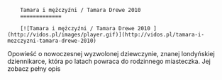 
        Tamara i mężczyźni / Tamara Drewe 2010 
        =============
        
        [![Tamara i mężczyźni / Tamara Drewe 2010 ](http://vidos.pl/images/player.gif)](http://vidos.pl/tamara-i-mezczyzni-tamara-drewe-2010)
        
        
 Opowieść o nowoczesnej wyzwolonej dziewczynie, znanej londyńskiej dziennikarce, która po latach powraca do rodzinnego miasteczka. Jej zobacz pełny opis
    